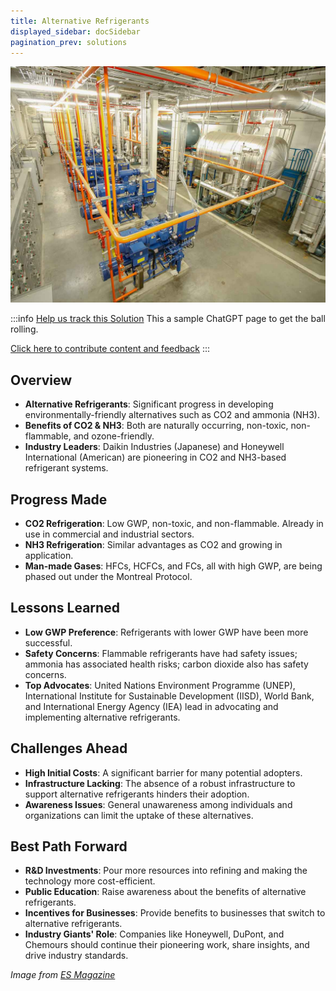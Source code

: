 ```yaml
---
title: Alternative Refrigerants
displayed_sidebar: docSidebar
pagination_prev: solutions
---
```

![Cover Image](../static/img/co2-refrigeration.jpg)

:::info [Help us track this Solution](contribute)
This a sample ChatGPT page to get the ball rolling.

[Click here to contribute content and feedback](contribute)
:::

## Overview

* **Alternative Refrigerants**: Significant progress in developing environmentally-friendly alternatives such as CO2 and ammonia (NH3).
* **Benefits of CO2 & NH3**: Both are naturally occurring, non-toxic, non-flammable, and ozone-friendly.
* **Industry Leaders**: Daikin Industries (Japanese) and Honeywell International (American) are pioneering in CO2 and NH3-based refrigerant systems.

## Progress Made

* **CO2 Refrigeration**: Low GWP, non-toxic, and non-flammable. Already in use in commercial and industrial sectors.
* **NH3 Refrigeration**: Similar advantages as CO2 and growing in application.
* **Man-made Gases**: HFCs, HCFCs, and FCs, all with high GWP, are being phased out under the Montreal Protocol.

## Lessons Learned

* **Low GWP Preference**: Refrigerants with lower GWP have been more successful.
* **Safety Concerns**: Flammable refrigerants have had safety issues; ammonia has associated health risks; carbon dioxide also has safety concerns.
* **Top Advocates**: United Nations Environment Programme (UNEP), International Institute for Sustainable Development (IISD), World Bank, and International Energy Agency (IEA) lead in advocating and implementing alternative refrigerants.

## Challenges Ahead

* **High Initial Costs**: A significant barrier for many potential adopters.
* **Infrastructure Lacking**: The absence of a robust infrastructure to support alternative refrigerants hinders their adoption.
* **Awareness Issues**: General unawareness among individuals and organizations can limit the uptake of these alternatives.

## Best Path Forward

* **R&D Investments**: Pour more resources into refining and making the technology more cost-efficient.
* **Public Education**: Raise awareness about the benefits of alternative refrigerants.
* **Incentives for Businesses**: Provide benefits to businesses that switch to alternative refrigerants.
* **Industry Giants' Role**: Companies like Honeywell, DuPont, and Chemours should continue their pioneering work, share insights, and drive industry standards.

*Image from [ES Magazine](https://www.esmagazine.com/articles/101759-tracking-the-evolution-of-industrial-refrigerants)*